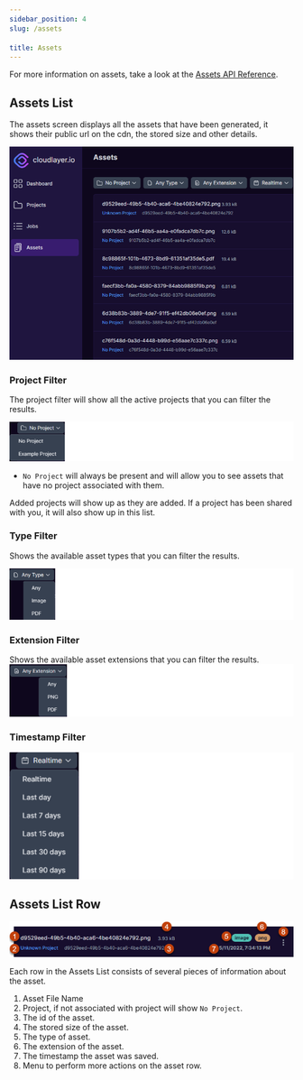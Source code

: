```yaml
---
sidebar_position: 4
slug: /assets

title: Assets
---
```



For more information on assets, take a look at the [Assets API Reference](/assets).

## Assets List

The assets screen displays all the assets that have been generated, it shows their public url on the cdn, the stored size and other details.

![Assets Screen](/img/assets.png)

### Project Filter

The project filter will show all the active projects that you can filter the results.

![Project Filter](/img/filter_project.png)

- `No Project` will always be present and will allow you to see assets that have no project associated with them.

Added projects will show up as they are added. If a project has been shared with you, it will also show up in this list.

### Type Filter
Shows the available asset types that you can filter the results.

![Type Filter](/img/assets_filter_type.png)

### Extension Filter
Shows the available asset extensions that you can filter the results.
![Extension Filter](/img/assets_filter_extension.png)

### Timestamp Filter

![Status Filter](/img/filter_timestamp.png)


## Assets List Row

![Asset List Row](/img/assets_list_row.png)

Each row in the Assets List consists of several pieces of information about the asset.

1. Asset File Name
2. Project, if not associated with project will show `No Project`.
3. The id of the asset.
4. The stored size of the asset.
5. The type of asset.
6. The extension of the asset.
7. The timestamp the asset was saved.
8. Menu to perform more actions on the asset row.
